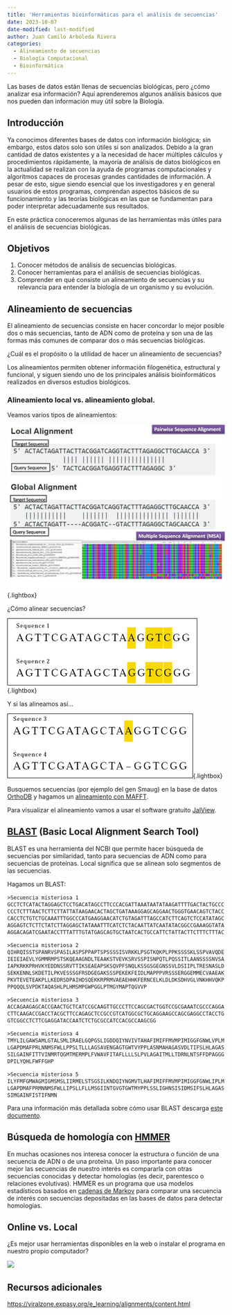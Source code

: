 ```yaml
---
title: 'Herramientas bioinformáticas para el análisis de secuencias'
date: 2023-10-07
date-modified: last-modified
author: Juan Camilo Arboleda Rivera
categories:
  - Alineamiento de secuencias
  - Biología Computacional
  - Bioinformática
---
```


Las bases de datos están llenas de secuencias biológicas, pero ¿cómo
analizar esa información? Aquí aprenderemos algunos análisis básicos que nos
pueden dan información muy útil sobre la Biología.

## Introducción

Ya conocimos diferentes bases de datos con información biológica; sin
embargo, estos datos solo son útiles si son analizados. Debido a la gran
cantidad de datos existentes y a la necesidad de hacer múltiples cálculos y
procedimientos rápidamente, la mayoría de análisis de datos biológicos en la
actualidad se realizan con la ayuda de programas computacionales y
algoritmos capaces de procesas grandes cantidades de información. A pesar de
esto, sigue siendo esencial que los investigadores y en general usuarios de
estos programas, comprendan aspectos básicos de su funcionamiento y las
teorías biológicas en las que se fundamentan para poder interpretar
adecuadamente sus resultados.

En este práctica conoceremos algunas de las herramientas más útiles para el 
análisis de secuencias biológicas.

## Objetivos

1. Conocer métodos de análisis de secuencias biológicas.
2. Conocer herramientas para el análisis de secuencias biológicas.
3. Comprender en qué consiste un alineamiento de secuencias y su relevancia
   para entender la biología de un organismo y su evolución.

## Alineamiento de secuencias

El alineamiento de secuencias consiste en hacer concordar lo mejor posible
dos o más secuencias, tanto de ADN como de proteína y son una de las formas 
más comunes de comparar dos o más secuencias biológicas.

¿Cuál es el propósito o la utilidad de hacer un alineamiento de secuencias?

Los alineamientos permiten obtener información filogenética, estructural y
funcional, y siguen siendo uno de los principales análisis bioinformáticos 
realizados en diversos estudios biológicos.

### Alineamiento local vs. alineamiento global.

Veamos varios tipos de alineamientos:

![](imgs/alignment-types.jpg){.lightbox}

¿Cómo alinear secuencias?

![](imgs/align1.gif){.lightbox}

Y si las alineamos así...

![](imgs/align2.gif){.lightbox}

Busquemos secuencias (por ejemplo del gen Smaug) en la base de datos
[OrthoDB](https://www.orthodb.org/?) y hagamos un
[alineamiento con MAFFT](https://www.ebi.ac.uk/Tools/msa/mafft/).

Para visualizar el alineamiento vamos a usar el software gratuito
[JalView](https://www.jalview.org/).

## [BLAST](https://blast.ncbi.nlm.nih.gov/Blast.cgi) (Basic Local Alignment Search Tool)

BLAST es una herramienta del NCBI que permite hacer búsqueda de secuencias
por similaridad, tanto para secuencias de ADN como para secuencias de
proteínas. Local significa que se alinean solo segmentos de las secuencias.

Hagamos un BLAST:

```
>Secuencia misteriosa 1
GCCTCTCATACTAGGAGCTCCTGACATAGCCTTCCCACGATTAAATAATATAAGATTTTGACTACTGCCC
CCCTCTTTAACTCTTCTTATTATAAGAACACTAGCTGATAAAGGAGCAGGAACTGGGTGAACAGTCTACC
CACCTCTGTCTGCAAATTTGGCCCATGAAGGAACATCTGTAGATTTAGCCATCTTCAGTCTCCATATAGC
AGGAGTCTCTTCTATCTTAGGAGCTATAAATTTCATCTCTACAATTATCAATATACGGCCGAAAGGTATA
AGGACAGATCGAATACCTTTATTTGTATGAGCAGTGCTAATCACTGCCATTCTATTACTTCTTTCTTTAC
```

```
>Secuencia misteriosa 2
QIHRQISSTSPANRVSPASILASPSPPAPTSPSSSSISVRKKLPSGTKQKPLPPKSSSSKLSSPVAVQDE
IEIEIAEVLYGMMRMPSTSKQEAAGNDLTEAAKSTVEVKSRVSSPISNPQTLPQSSITLAANSSSSNVSA
IAPKRKKPRHVKYEDDNSSRVTTIKSEAEAPSKSQVPFSNQLKSSGSGEGNSSVLDSIIPLTRESNASLD
SEKKENNLSKDETILPKVESSSGFRSDGEGAKSSSPEKEKFEIDLMAPPPVRSSSERGGEMMECVAAEAK
PKVTEVETEAKPLLKEDRSDPAIHDSQEKKRPRMVAEAEHHKFERNCELKLDLDKSDHVGLVNKHHVQKP
PPQQQLSVPDKTAQASHLPLHMSMPGWPGGLPTMGYMAPTQGVVP
```

```
>Secuencia misteriosa 3
ACCAGAAGAGCACCGAACTGCTCATCCGCAAGTTGCCCTTCCAGCGACTGGTCCGCGAAATCGCCCAGGA
CTTCAAGACCGACCTACGCTTCCAGAGCTCCGCCGTCATGGCGCTGCAGGAAGCCAGCGAGGCCTACCTG
GTCGGCCTCTTCGAGGATACCAATCTCTGCGCCATCCACGCCAAGCGG
```

```
>Secuencia misteriosa 4
TMYLILGAWSAMLGTALSMLIRAELGQPGSLIGDDQIYNVIVTAHAFIMIFFMVMPIMIGGFGNWLVPLM
LGAPDMAFPRLNNMSFWLLPPSLTLLLAGSAVENGAGTGWTVYPPLASNMAHAGASVDLTIFSLHLAGAS
SILGAINFITTVINMRTQGMTMERMPLFVWAVFITAFLLLLSLPVLAGAITMLLTDRNLNTSFFDPAGGG
DPILYQHLFWFFGHP
```

```
>Secuencia misteriosa 5
ILYFMFGMWAGMIGMSMSLIIRMELSTSGSILKNDQIYNGMVTLHAFIMIFFMVMPIMIGGFGNWLIPLM
LGAPDMAFPRMNNMSFWLLIPSLLFLLMSGIINTGVGTGWTMYPPLSSLIGHNSISIDMSIFSLHLAGAS
SIMGAINFISTIFNMN
```

Para una información más detallada sobre cómo usar BLAST descarga [este 
documento](https://blast.ncbi.nlm.nih.gov/Blast.cgi?CMD=Web&PAGE_TYPE=BlastDocs&DOC_TYPE=ProgSelectionGuide).

## Búsqueda de homología con [HMMER](http://hmmer.org/)

En muchas ocasiones nos interesa conocer la estructura o función de una
secuencia de ADN o de una proteína. Un paso importante para conocer mejor
las secuencias de nuestro interés es compararla con otras secuencias
conocidas y detectar homologías (es decir, parentesco o relaciones
evolutivas). HMMER es un programa que usa modelos estadísticos basados en
[cadenas de Markov](https://www.nature.com/articles/nbt1004-1315) para
comparar una secuencia de interés con secuencias depositadas en las bases de
datos para detectar homologías.

## Online vs. Local

¿Es mejor usar herramientas disponibles en la web o instalar el programa en
nuestro propio computador?

![](https://cdn.computerhoy.com/sites/navi.axelspringer.es/public/media/image/2014/04/39513-linux.jpg)

## Recursos adicionales

<https://viralzone.expasy.org/e_learning/alignments/content.html>
